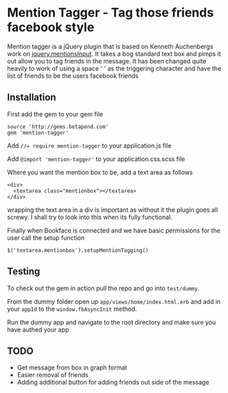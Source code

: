 # Mention Tagger - Tag those friends facebook style

Mention tagger is a jQuery plugin that is based on Kenneth Auchenbergs work on [jquery.mentionsInput](http://podio.github.com/jquery-mentions-input/). It takes a bog standard text box and pimps it out allow you to tag friends in the message. It has been changed quite heavily to work of using a space ' ' as the triggering character and have the list of friends to be the users facebook friends

## Installation

First add the gem to your gem file

    source 'http://gems.betapond.com'
    gem 'mention-tagger'
    
Add ``//= require mention-tagger`` to your application.js file

Add ``@import 'mention-tagger'`` to your application.css.scss file 

Where you want the mention box to be, add a text area as follows

    <div>
      <textarea class="mentionbox"></textarea>
    </div>
    
wrapping the text area in a div is important as without it the plugin goes all screwy. I shall try to look into this when its fully functional.

Finally when Bookface is connected and we have basic permissions for the user call the setup function

    $('textarea.mentionbox').setupMentionTagging()
    
## Testing

To check out the gem in action pull the repo and go into ``test/dummy``.

From the dummy folder open up ``app/views/home/index.html.erb`` and add in your ``appId`` to the ``window.fbAsyncInit`` method.

Run the dummy app and navigate to the root directory and make sure you have authed your app

## TODO
* Get message from box in graph format
* Easier removal of friends
* Adding additional button for adding friends out side of the message